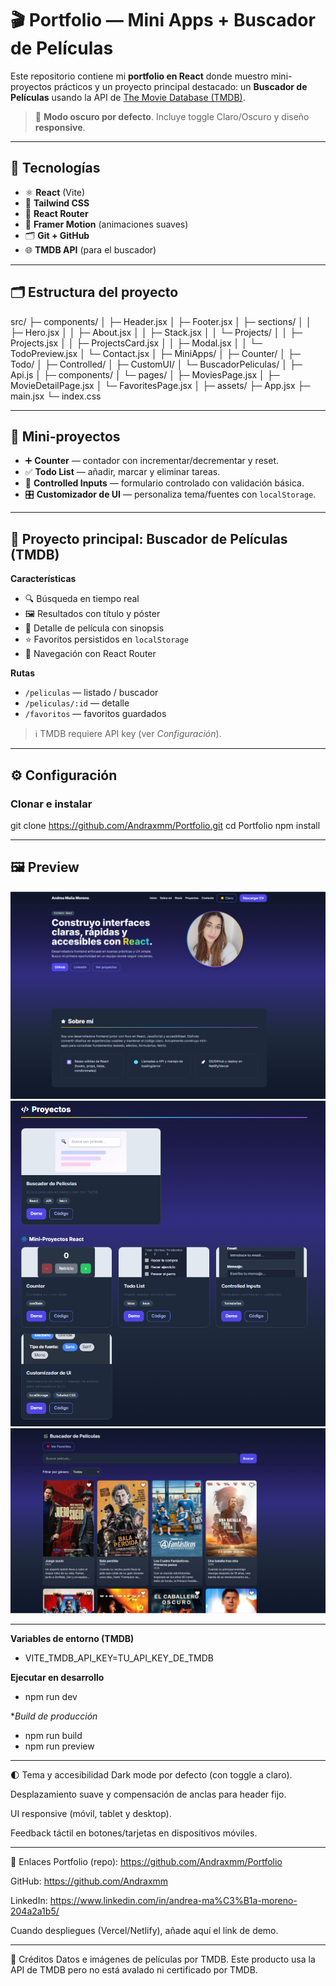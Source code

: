 # 🎬 Portfolio — Mini Apps + Buscador de Películas

Este repositorio contiene mi **portfolio en React** donde muestro mini-proyectos prácticos y un proyecto principal destacado: un **Buscador de Películas** usando la API de [The Movie Database (TMDB)](https://www.themoviedb.org/).

> 🔦 **Modo oscuro por defecto**. Incluye toggle Claro/Oscuro y diseño **responsive**.

---

## 🚀 Tecnologías

- ⚛️ **React** (Vite)
- 🎨 **Tailwind CSS**
- 🧭 **React Router**
- 🧩 **Framer Motion** (animaciones suaves)
- 🗂️ **Git + GitHub**
- 🌐 **TMDB API** (para el buscador)

---

## 🗂️ Estructura del proyecto

src/
├─ components/
│  ├─ Header.jsx
│  ├─ Footer.jsx
│  ├─ sections/
│  │  ├─ Hero.jsx
│  │  ├─ About.jsx
│  │  ├─ Stack.jsx
│  │  └─ Projects/
│  │     ├─ Projects.jsx
│  │     ├─ ProjectsCard.jsx
│  │     ├─ Modal.jsx
│  │     └─ TodoPreview.jsx
│  └─ Contact.jsx
│
├─ MiniApps/
│  ├─ Counter/
│  ├─ Todo/
│  ├─ Controlled/
│  ├─ CustomUI/
│  └─ BuscadorPeliculas/
│     ├─ Api.js
│     ├─ components/
│     └─ pages/
│        ├─ MoviesPage.jsx
│        ├─ MovieDetailPage.jsx
│        └─ FavoritesPage.jsx
│
├─ assets/
├─ App.jsx
├─ main.jsx
└─ index.css

---

## 🧪 Mini-proyectos

- ➕ **Counter** — contador con incrementar/decrementar y reset.
- ✅ **Todo List** — añadir, marcar y eliminar tareas.
- 📝 **Controlled Inputs** — formulario controlado con validación básica.
- 🎛️ **Customizador de UI** — personaliza tema/fuentes con `localStorage`.

---

## 🎥 Proyecto principal: Buscador de Películas (TMDB)

**Características**
- 🔍 Búsqueda en tiempo real  
- 🖼️ Resultados con título y póster  
- 📄 Detalle de película con sinopsis  
- ⭐ Favoritos persistidos en `localStorage`  
- 🧭 Navegación con React Router

**Rutas**
- `/peliculas` — listado / buscador  
- `/peliculas/:id` — detalle  
- `/favoritos` — favoritos guardados  

> ℹ️ TMDB requiere API key (ver *Configuración*).

---

## ⚙️ Configuración

### Clonar e instalar
git clone https://github.com/Andraxmm/Portfolio.git
cd Portfolio
npm install


---

## 🖼️ Preview

![Home Dark](./src/assets/HomeDark.png)
![Projects](./src/assets/Projects.png)
![Movies](./src/assets/BPeliculas.png)

---

**Variables de entorno (TMDB)**
- VITE_TMDB_API_KEY=TU_API_KEY_DE_TMDB


**Ejecutar en desarrollo**
- npm run dev

**Build de producción*
- npm run build
- npm run preview

--- 

🌓 Tema y accesibilidad
Dark mode por defecto (con toggle a claro).

Desplazamiento suave y compensación de anclas para header fijo.

UI responsive (móvil, tablet y desktop).

Feedback táctil en botones/tarjetas en dispositivos móviles.

---

🔗 Enlaces
Portfolio (repo): https://github.com/Andraxmm/Portfolio

GitHub: https://github.com/Andraxmm

LinkedIn: https://www.linkedin.com/in/andrea-ma%C3%B1a-moreno-204a2a1b5/

Cuando despliegues (Vercel/Netlify), añade aquí el link de demo.

---

🙌 Créditos
Datos e imágenes de películas por TMDB.
Este producto usa la API de TMDB pero no está avalado ni certificado por TMDB.
